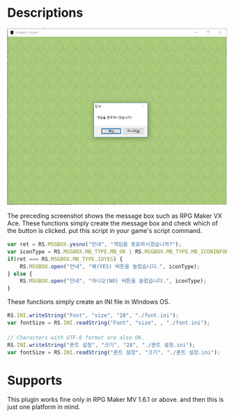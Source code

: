 # Descriptions
![msgbox](test/msgbox_test_161.PNG)

The preceding screenshot shows the message box such as RPG Maker VX Ace. These functions simply create the message box and check which of the button is clicked. put this script in your game's script command.

```javascript
var ret = RS.MSGBOX.yesno("안내", "게임을 종료하시겠습니까?");
var iconType = RS.MSGBOX.MB_TYPE.MB_OK | RS.MSGBOX.MB_TYPE.MB_ICONINFORMATION;
if(ret === RS.MSGBOX.MB_TYPE.IDYES) {
    RS.MSGBOX.open("안내", "예(YES) 버튼을 눌렀습니다.", iconType);
} else {
    RS.MSGBOX.open("안내", "아니오(NO) 버튼을 눌렀습니다.", iconType);
}
```

These functions simply create an INI file in Windows OS.

```javascript
RS.INI.writeString("Font", "size", "28", "./font.ini");
var fontSize = RS.INI.readString("Font", "size", , "./font.ini");

// Characters with UTF-8 format are also OK.
RS.INI.writeString("폰트 설정", "크기", "28", "./폰트 설정.ini");
var fontSize = RS.INI.readString("폰트 설정", "크기", "./폰트 설정.ini");

```

# Supports
This plugin works fine only in RPG Maker MV 1.6.1 or above. and then this is just one platform in mind.